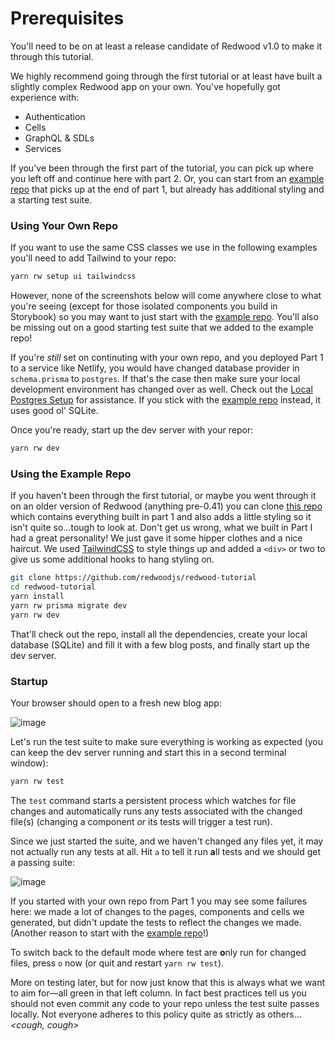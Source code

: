 # Prerequisites

You'll need to be on at least a release candidate of Redwood v1.0 to make it through this tutorial.

We highly recommend going through the first tutorial or at least have built a slightly complex Redwood app on your own. You've hopefully got experience with:

* Authentication
* Cells
* GraphQL & SDLs
* Services

If you've been through the first part of the tutorial, you can pick up where you left off and continue here with part 2. Or, you can start from an [example repo](https://github.com/redwoodjs/redwood-tutorial) that picks up at the end of part 1, but already has additional styling and a starting test suite.

### Using Your Own Repo

If you want to use the same CSS classes we use in the following examples you'll need to add Tailwind to your repo:

```bash
yarn rw setup ui tailwindcss
```

However, none of the screenshots below will come anywhere close to what you're seeing (except for those isolated components you build in Storybook) so you may want to just start with the [example repo](https://github.com/redwoodjs/redwood-tutorial). You'll also be missing out on a good starting test suite that we added to the example repo!

If you're *still* set on continuting with your own repo, and you deployed Part 1 to a service like Netlify, you would have changed database provider in `schema.prisma` to `postgres`. If that's the case then make sure your local development environment has changed over as well. Check out the [Local Postgres Setup](../local-postgres-setup.md) for assistance. If you stick with the [example repo](https://github.com/redwoodjs/redwood-tutorial) instead, it uses good ol' SQLite.

Once you're ready, start up the dev server with your repor:

```bash
yarn rw dev
```

### Using the Example Repo

If you haven't been through the first tutorial, or maybe you went through it on an older version of Redwood (anything pre-0.41) you can clone [this repo](https://github.com/redwoodjs/redwood-tutorial) which contains everything built in part 1 and also adds a little styling so it isn't quite so...tough to look at. Don't get us wrong, what we built in Part I had a great personality! We just gave it some hipper clothes and a nice haircut. We used [TailwindCSS](https://tailwindcss.com) to style things up and added a `<div>` or two to give us some additional hooks to hang styling on.

```bash
git clone https://github.com/redwoodjs/redwood-tutorial
cd redwood-tutorial
yarn install
yarn rw prisma migrate dev
yarn rw dev
```

That'll check out the repo, install all the dependencies, create your local database (SQLite) and fill it with a few blog posts, and finally start up the dev server.

### Startup

Your browser should open to a fresh new blog app:

![image](https://user-images.githubusercontent.com/300/101423176-54e93780-38ad-11eb-9230-ba8557764eb4.png)

Let's run the test suite to make sure everything is working as expected (you can keep the dev server running and start this in a second terminal window):

```bash
yarn rw test
```

The `test` command starts a persistent process which watches for file changes and automatically runs any tests associated with the changed file(s) (changing a component *or* its tests will trigger a test run).

Since we just started the suite, and we haven't changed any files yet, it may not actually run any tests at all. Hit `a` to tell it run **a**ll tests and we should get a passing suite:

![image](https://user-images.githubusercontent.com/300/153299412-ba191f0b-27bf-4e56-8d23-fb462a4c69c9.png)

If you started with your own repo from Part 1 you may see some failures here: we made a lot of changes to the pages, components and cells we generated, but didn't update the tests to reflect the changes we made. (Another reason to start with the [example repo](#using-the-example-repo)!)

To switch back to the default mode where test are **o**nly run for changed files, press `o` now (or quit and restart `yarn rw test`).

More on testing later, but for now just know that this is always what we want to aim for—all green in that left column. In fact best practices tell us you should not even commit any code to your repo unless the test suite passes locally. Not everyone adheres to this policy quite as strictly as others...*&lt;cough, cough&gt;*
